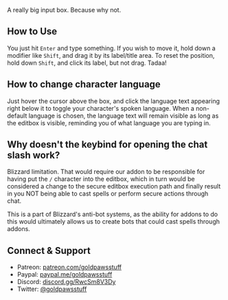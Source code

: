 A really big input box. Because why not.

## How to Use
You just hit `Enter` and type something. If you wish to move it, hold down a modifier like `Shift`, and drag it by its label/title area. To reset the position, hold down `Shift`, and click its label, but not drag. Tadaa!

## How to change character language
Just hover the cursor above the box, and click the language text appearing right below it to toggle your character's spoken language. When a non-default language is chosen, the language text will remain visible as long as the editbox is visible, reminding you of what language you are typing in.

## Why doesn't the keybind for opening the chat slash work?
Blizzard limitation. That would require our addon to be responsible for having put the `/` character into the editbox, which in turn would be considered a change to the secure editbox execution path and finally result in you NOT being able to cast spells or perform secure actions through chat.

This is a part of Blizzard's anti-bot systems, as the ability for addons to do this would ultimately allows us to create bots that could cast spells through addons.

## Connect & Support
* Patreon: [patreon.com/goldpawsstuff](https://www.patreon.com/goldpawsstuff)
* Paypal: [paypal.me/goldpawsstuff](https://www.paypal.me/goldpawsstuff)
* Discord: [discord.gg/RwcSm8V3Dy](https://discord.gg/RwcSm8V3Dy)
* Twitter: [@goldpawsstuff](https://twitter.com/goldpawsstuff)
